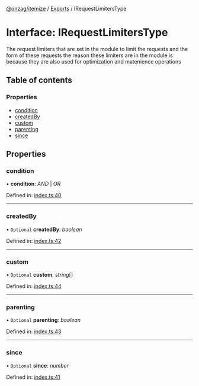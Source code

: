 [@onzag/itemize](../README.md) / [Exports](../modules.md) / IRequestLimitersType

# Interface: IRequestLimitersType

The request limiters that are set in the module
to limit the requests and the form of these requests
the reason these limiters are in the module is because
they are also used for optimization and matenience operations

## Table of contents

### Properties

- [condition](irequestlimiterstype.md#condition)
- [createdBy](irequestlimiterstype.md#createdby)
- [custom](irequestlimiterstype.md#custom)
- [parenting](irequestlimiterstype.md#parenting)
- [since](irequestlimiterstype.md#since)

## Properties

### condition

• **condition**: *AND* \| *OR*

Defined in: [index.ts:40](https://github.com/onzag/itemize/blob/1a335e4e/base/Root/index.ts#L40)

___

### createdBy

• `Optional` **createdBy**: *boolean*

Defined in: [index.ts:42](https://github.com/onzag/itemize/blob/1a335e4e/base/Root/index.ts#L42)

___

### custom

• `Optional` **custom**: *string*[]

Defined in: [index.ts:44](https://github.com/onzag/itemize/blob/1a335e4e/base/Root/index.ts#L44)

___

### parenting

• `Optional` **parenting**: *boolean*

Defined in: [index.ts:43](https://github.com/onzag/itemize/blob/1a335e4e/base/Root/index.ts#L43)

___

### since

• `Optional` **since**: *number*

Defined in: [index.ts:41](https://github.com/onzag/itemize/blob/1a335e4e/base/Root/index.ts#L41)
